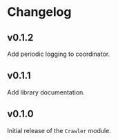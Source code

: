 # Changelog

## v0.1.2

Add periodic logging to coordinator.

## v0.1.1

Add library documentation.

## v0.1.0

Initial release of the `Crawler` module.
